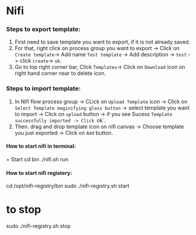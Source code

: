 # Nifi

### Steps to export template:
1. First need to save template you want to export, if it is not already saved. 
2. For that, right click on process group you want to export -> Click on `Create template`-> Add name `Test template` -> Add description -> `test` -> click `create`-> `ok`.
3. Go to top right corner bar, Click `Templates`-> Click on `Download` icon on right hand corner near to delete icon.

### Steps to import template:
1. In Nifi flow process group -> CLick on `Upload Template` icon -> Click on `Select Template maginifying glass button` -> select template you want to import -> Click on `upload` button -> if you see Sucess `Template successfully imported -> Click `ok`.
2. Then. drag and drop template icon on nifi canvas -> Choose template you just exported -> Click on `Add` button.

#### How to start nifi in terminal:
= Start
cd bin
./nifi.sh run

#### How to start nifi registery:
cd /opt/nifi-registry/bin
sudo ./nifi-registry.sh start
# to stop 
sudo ./nifi-registry.sh stop
